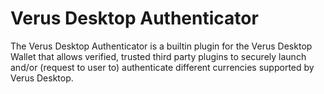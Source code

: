 # Verus Desktop Authenticator

The Verus Desktop Authenticator is a builtin plugin for the Verus Desktop Wallet that allows verified, trusted third party plugins to securely launch and/or (request to user to) authenticate different currencies supported by Verus Desktop. 
